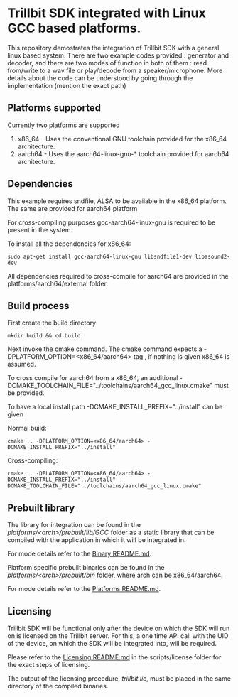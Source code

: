 # Trillbit SDK integrated with Linux GCC based platforms. 

This repository demostrates the integration of Trillbit SDK with a general linux based system. There are two example codes provided : generator and decoder, and there are two modes of function in both of them : read from/write to a wav file or play/decode from a speaker/microphone. More details about the code can be understood by going through the implementation (mention the exact path)

## Platforms supported

Currently two platforms are supported
1. x86_64 - Uses the conventional GNU toolchain provided for the x86_64 architecture. 
2. aarch64 - Uses the aarch64-linux-gnu-* toolchain provided for aarch64 architecture.

## Dependencies

This example requires sndfile, ALSA to be available in the x86_64 platform. The same are provided for aarch64 platform

For cross-compiling purposes gcc-aarch64-linux-gnu is required to be present in the system.

To install all the dependencies for x86_64:

    sudo apt-get install gcc-aarch64-linux-gnu libsndfile1-dev libasound2-dev

All dependencies required to cross-compile for aarch64 are provided in the platforms/aarch64/external folder.

## Build process
    
First create the build directory

    mkdir build && cd build

Next invoke the cmake command. 
The cmake command expects a -DPLATFORM_OPTION=<x86_64/aarch64> tag , if nothing is given x86_64 is assumed.

To cross compile for aarch64 from a x86_64, an additional -DCMAKE_TOOLCHAIN_FILE="../toolchains/aarch64_gcc_linux.cmake" must be provided. 

To have a local install path -DCMAKE_INSTALL_PREFIX="../install" can be given

Normal build:

    cmake .. -DPLATFORM_OPTION=<x86_64/aarch64> -DCMAKE_INSTALL_PREFIX="../install"

Cross-compiling:

    cmake .. -DPLATFORM_OPTION=<x86_64/aarch64> -DCMAKE_INSTALL_PREFIX="../install" -DCMAKE_TOOLCHAIN_FILE="../toolchains/aarch64_gcc_linux.cmake"

## Prebuilt library

The library for integration can be found in the *platforms/\<arch\>/prebuilt/lib/GCC* folder as a static library that can be compiled with the application in which it will be integrated in.

For mode details refer to the [Binary README.md](platforms/x86_64/prebuilt/bin/README.md).

Platform specific prebuilt binaries can be found in the *platforms/\<arch\>/prebuilt/bin* folder, where arch can be x86_64/aarch64. 

For mode details refer to the [Platforms README.md](platforms/README.md).

## Licensing
    
Trillbit SDK will be functional only after the device on which the SDK will run on is licensed on the Trillbit server. For this, a one time API call with the UID of the device, on which the SDK will be integrated into, will be required.

Please refer to the [Licensing README.md](scripts/license/README.md) in the scripts/license folder for the exact steps of licensing. 

The output of the licensing procedure, *trillbit.lic*, must be placed in the same directory of the compiled binaries.



